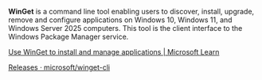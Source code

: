 **WinGet** is a command line tool enabling users to discover, install, upgrade, remove and configure applications on Windows 10, Windows 11, and Windows Server 2025 computers. This tool is the client interface to the Windows Package Manager service.

[Use WinGet to install and manage applications | Microsoft Learn](https://learn.microsoft.com/en-us/windows/package-manager/winget/)

[Releases · microsoft/winget-cli](https://github.com/microsoft/winget-cli/releases)

